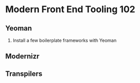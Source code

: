 # Modern Front End Tooling 102

## Yeoman

1. Install a few boilerplate frameworks with Yeoman

## Modernizr

## Transpilers
